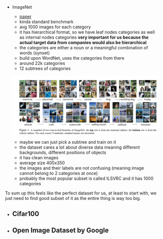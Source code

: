 - ImageNet
	- [paper](https://www.image-net.org/static_files/papers/imagenet_cvpr09.pdf)
	- kinda standard benchmark
	-  avg 1000 images for each category
	- it has hierarchical format, so we have leaf nodes categories as well as internal nodes categories __very important for us because the actual target data from companies would also be hierarchical__
	- the categories are either a noun or a meaningful combination of words (synset)
	- build upon WordNet, uses the categories from there
	- around 22k categories
	- 12 subtrees of categories

	![](assets/imagenet.png)
	- maybe we can just pick a subtree and train on it
	- the dataset cares a lot about diverse data meaning different backgrounds, different positions of objects
	- it has clean images
	- average size 400x350
	- the images and their labels are not confusing (meaning image cannot belong to 2 categories at once)
	- probably the most popular subset is called ILSVRC and it has 1000 categories

To sum up this feels like the perfect dataset for us, at least to start with, we just need to find good subset of it as the entire thing is way too big.
- Cifar100
	-
- Open Image Dataset by Google
	-

